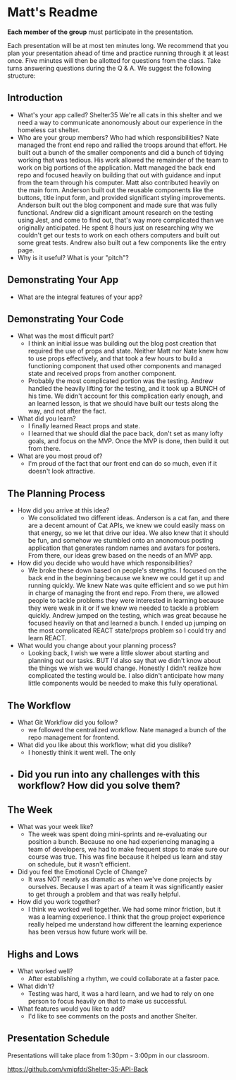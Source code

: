 # Matt's Readme

**Each member of the group** must participate in the presentation.

Each presentation will be at most ten minutes long. We recommend that you plan
your presentation ahead of time and practice running through it at least once.
Five minutes will then be allotted for questions from the class. Take turns
answering questions during the Q & A. We suggest the following structure:

## Introduction

- What's your app called? Shelter35 We're all cats in this shelter and we need a way to communicate anonomously about our experience in the homeless cat shelter.
- Who are your group members? Who had which responsibilities?
  Nate managed the front end repo and rallied the troops around that effort. He built out a bunch of the smaller components and did a bunch of tidying working that was tedious. His work allowed the remainder of the team to work on big portions of the application.
  Matt managed the back end repo and focused heavily on building that out with guidance and input from the team through his computer. Matt also contributed heavily on the main form.
  Anderson built out the reusable components like the buttons, title input form, and provided significant styling improvements. Anderson built out the blog component and made sure that was fully functional.
  Andrew did a significant amount research on the testing using Jest, and come to find out, that's way more complicated than we originally anticipated. He spent 8 hours just on researching why we couldn't get our tests to work on each others computers and built out some great tests. Andrew also built out a few components like the entry page.
- Why is it useful? What is your "pitch"?

## Demonstrating Your App

- What are the integral features of your app?

## Demonstrating Your Code

- What was the most difficult part?
  - I think an initial issue was building out the blog post creation that required the use of props and state. Neither Matt nor Nate knew how to use props effectively, and that took a few hours to build a functioning component that used other components and managed state and received props from another component.
  - Probably the most complicated portion was the testing. Andrew handled the heavily lifting for the testing, and it took up a BUNCH of his time. We didn't account for this complication early enough, and an learned lesson, is that we should have built our tests along the way, and not after the fact.
- What did you learn?
  - I finally learned React props and state.
  - I learned that we should dial the pace back, don't set as many lofty goals, and focus on the MVP. Once the MVP is done, then build it out from there.
- What are you most proud of?
  - I'm proud of the fact that our front end can do so much, even if it doesn't look attractive.

## The Planning Process

- How did you arrive at this idea?
  - We consolidated two different ideas. Anderson is a cat fan, and there are a decent amount of Cat APIs, we knew we could easily mass on that energy, so we let that drive our idea. We also knew that it should be fun, and somehow we stumbled onto an anonomous posting application that generates random names and avatars for posters. From there, our ideas grew based on the needs of an MVP app.
- How did you decide who would have which responsibilities?
  - We broke these down based on people's strengths. I focused on the back end in the beginning because we knew we could get it up and running quickly. We knew Nate was quite efficient and so we put him in charge of managing the front end repo. From there, we allowed people to tackle problems they were interested in learning because they were weak in it or if we knew we needed to tackle a problem quickly. Andrew jumped on the testing, which was great because he focused heavily on that and learned a bunch. I ended up jumping on the most complicated REACT state/props problem so I could try and learn REACT.
- What would you change about your planning process?
  - Looking back, I wish we were a little slower about starting and planning out our tasks. BUT I'd also say that we didn't know about the things we wish we would change. Honestly I didn't realize how complicated the testing would be. I also didn't anticipate how many little components would be needed to make this fully operational.

## The Workflow

- What Git Workflow did you follow?
  - we followed the centralized workflow. Nate managed a bunch of the repo management for frontend.
- What did you like about this workflow; what did you dislike?
  - I honestly think it went well. The only
- Did you run into any challenges with this workflow? How did you solve them?
  -

## The Week

- What was your week like?
  - The week was spent doing mini-sprints and re-evaluating our position a bunch. Because no one had experiencing managing a team of developers, we had to make frequent stops to make sure our course was true. This was fine because it helped us learn and stay on schedule, but it wasn't efficient.
- Did you feel the Emotional Cycle of Change?
  - It was NOT nearly as dramatic as when we've done projects by ourselves. Because I was apart of a team it was significantly easier to get through a problem and that was really helpful.
- How did you work together?
  - I think we worked well together. We had some minor friction, but it was a learning experience. I think that the group project experience really helped me understand how different the learning experience has been versus how future work will be.

## Highs and Lows

- What worked well?
  - After establishing a rhythm, we could collaborate at a faster pace.
- What didn't?
  - Testing was hard, it was a hard learn, and we had to rely on one person to focus heavily on that to make us successful.
- What features would you like to add?
  - I'd like to see comments on the posts and another Shelter.

## Presentation Schedule

Presentations will take place from 1:30pm - 3:00pm in our classroom.

https://github.com/vmipfdr/Shelter-35-API-Back
